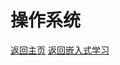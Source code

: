 # 操作系统
[返回主页](../../research-study/readme.md)
[返回嵌入式学习](https://github.com/Xiangjiajia-new/StudyNotes/tree/main)
